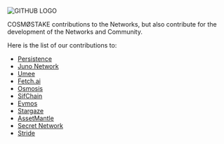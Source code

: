 ![GITHUB LOGO](https://user-images.githubusercontent.com/86729290/196029540-c5cd7c45-9407-4ccd-b925-faa8ac522712.png)


COSMØSTAKE contributions to the Networks, but also contribute for the development of the Networks and Community.

Here is the list of our contributions to:

- [Persistence](https://github.com/COIN-SIDE/contributions/blob/main/persistence.md)
- [Juno Network](https://github.com/COIN-SIDE/contributions/blob/main/juno.md)
- [Umee](https://github.com/cosmostake/contributions/blob/main/Umee.md)
- [Fetch.ai](https://github.com/cosmostake/contributions/blob/main/Fetch.ai)
- [Osmosis](https://github.com/COIN-SIDE/contributions/blob/main/osmosis.md)
- [SifChain](https://github.com/COIN-SIDE/contributions/blob/main/sifchain.md)
- [Evmos](https://github.com/COIN-SIDE/contributions/blob/main/evmos.md)
- [Stargaze](https://github.com/COIN-SIDE/contributions/blob/main/stargaze.md)
- [AssetMantle](https://github.com/COIN-SIDE/contributions/blob/main/AssetMantle.md)
- [Secret Network](https://github.com/COIN-SIDE/contributions/blob/main/secret.md)
- [Stride](https://github.com/COIN-SIDE/contributions/blob/main/stride.md)
